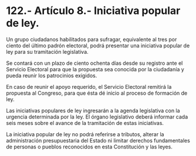 # 122.- Artículo 8.- Iniciativa popular de ley.

Un grupo ciudadanos habilitados para sufragar, equivalente al tres por ciento del último padrón electoral, podrá presentar una iniciativa popular de ley para su tramitación legislativa.&#x20;

Se contará con un plazo de ciento ochenta días desde su registro ante el Servicio Electoral para que la propuesta sea conocida por la ciudadanía y pueda reunir los patrocinios exigidos.&#x20;

En caso de reunir el apoyo requerido, el Servicio Electoral remitirá la propuesta al Congreso, para que ésta dé inicio al proceso de formación de ley.&#x20;

Las iniciativas populares de ley ingresarán a la agenda legislativa con la urgencia determinada por la ley. El órgano legislativo deberá informar cada seis meses sobre el avance de la tramitación de estas iniciativas.&#x20;

La iniciativa popular de ley no podrá referirse a tributos, alterar la administración presupuestaria del Estado ni limitar derechos fundamentales de personas o pueblos reconocidos en esta Constitución y las leyes.
